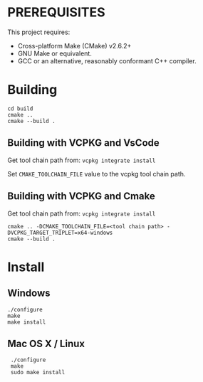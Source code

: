 # PREREQUISITES
This project requires:
* Cross-platform Make (CMake) v2.6.2+
* GNU Make or equivalent.
* GCC or an alternative, reasonably conformant C++ compiler.

# Building 
```
cd build
cmake ..
cmake --build .
```

## Building with VCPKG and VsCode
Get tool chain path from: `vcpkg integrate install`

Set `CMAKE_TOOLCHAIN_FILE` value to the vcpkg tool chain path.

## Building with VCPKG and Cmake
Get tool chain path from: `vcpkg integrate install`

```
cmake .. -DCMAKE_TOOLCHAIN_FILE=<tool chain path> -DVCPKG_TARGET_TRIPLET=x64-windows
cmake --build .
```

# Install

## Windows 
```
./configure
make
make install
```

## Mac OS X / Linux
```
 ./configure
 make
 sudo make install
```